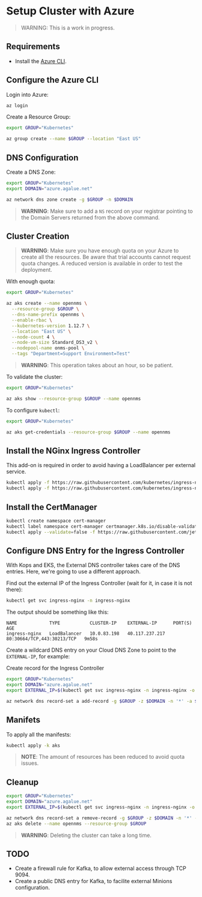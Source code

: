 # Setup Cluster with Azure

> WARNING: This is a work in progress.

## Requirements

* Install the [Azure CLI](https://docs.microsoft.com/en-us/cli/azure/install-azure-cli?view=azure-cli-latest).

## Configure the Azure CLI

Login into Azure:

```bash
az login
```

Create a Resource Group:

```bash
export GROUP="Kubernetes"

az group create --name $GROUP --location "East US"
```

## DNS Configuration

Create a DNS Zone:

```bash
export GROUP="Kubernetes"
export DOMAIN="azure.agalue.net"

az network dns zone create -g $GROUP -n $DOMAIN
```

> **WARNING**: Make sure to add a `NS` record on your registrar pointing to the Domain Servers returned from the above command.

## Cluster Creation

> **WARNING**: Make sure you have enough quota on your Azure to create all the resources. Be aware that trial accounts cannot request quota changes. A reduced version is available in order to test the deployment.

With enough quota:

```bash
export GROUP="Kubernetes"

az aks create --name opennms \
  --resource-group $GROUP \
  --dns-name-prefix opennms \
  --enable-rbac \
  --kubernetes-version 1.12.7 \
  --location "East US" \
  --node-count 4 \
  --node-vm-size Standard_DS3_v2 \
  --nodepool-name onms-pool \
  --tags "Department=Support Environment=Test"
```

> **WARNING**: This operation takes about an hour, so be patient.

To validate the cluster:

```bash
export GROUP="Kubernetes"

az aks show --resource-group $GROUP --name opennms
```

To configure `kubectl`:

```bash
export GROUP="Kubernetes"

az aks get-credentials --resource-group $GROUP --name opennms
```

## Install the NGinx Ingress Controller

This add-on is required in order to avoid having a LoadBalancer per external service.

```bash
kubectl apply -f https://raw.githubusercontent.com/kubernetes/ingress-nginx/master/deploy/mandatory.yaml
kubectl apply -f https://raw.githubusercontent.com/kubernetes/ingress-nginx/master/deploy/provider/cloud-generic.yaml
```

## Install the CertManager

```bash
kubectl create namespace cert-manager
kubectl label namespace cert-manager certmanager.k8s.io/disable-validation=true
kubectl apply --validate=false -f https://raw.githubusercontent.com/jetstack/cert-manager/release-0.7/deploy/manifests/cert-manager.yaml
```

## Configure DNS Entry for the Ingress Controller

With Kops and EKS, the External DNS controller takes care of the DNS entries. Here, we're going to use a different approach.

Find out the external IP of the Ingress Controller (wait for it, in case it is not there):

```bash
kubectl get svc ingress-nginx -n ingress-nginx
```

The output should be something like this:

```text
NAME            TYPE           CLUSTER-IP    EXTERNAL-IP      PORT(S)                      AGE
ingress-nginx   LoadBalancer   10.0.83.198   40.117.237.217   80:30664/TCP,443:30213/TCP   9m58s
```

Create a wildcard DNS entry on your Cloud DNS Zone to point to the `EXTERNAL-IP`, for example:

Create record for the Ingress Controller

```bash
export GROUP="Kubernetes"
export DOMAIN="azure.agalue.net"
export EXTERNAL_IP=$(kubectl get svc ingress-nginx -n ingress-nginx -o json | jq -r .status.loadBalancer.ingress[0].ip)

az network dns record-set a add-record -g $GROUP -z $DOMAIN -n '*' -a $EXTERNAL_IP
```

## Manifets

To apply all the manifests:

```bash
kubectl apply -k aks
```

> **NOTE**: The amount of resources has been reduced to avoid quota issues.

## Cleanup

```bash
export GROUP="Kubernetes"
export DOMAIN="azure.agalue.net"
export EXTERNAL_IP=$(kubectl get svc ingress-nginx -n ingress-nginx -o json | jq -r .status.loadBalancer.ingress[0].ip)

az network dns record-set a remove-record -g $GROUP -z $DOMAIN -n '*' -a $EXTERNAL_IP
az aks delete --name opennms --resource-group $GROUP
```

> **WARNING**: Deleting the cluster can take a long time.

## TODO

* Create a firewall rule for Kafka, to allow external access through TCP 9094.
* Create a public DNS entry for Kafka, to facilite external Minions configuration.
